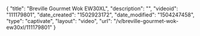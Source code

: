 {
    "title": "Breville Gourmet Wok EW30XL",
    "description": "",
    "videoid": "111179801",
    "date_created": "1502923172",
    "date_modified": "1504247458",
    "type": "captivate",
    "layout": "video",
    "url": "\/v\/breville-gourmet-wok-ew30xl\/111179801"
}
